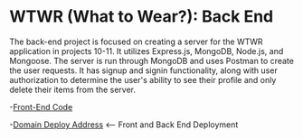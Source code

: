 # WTWR (What to Wear?): Back End

The back-end project is focused on creating a server for the WTWR application in projects 10-11. It utilizes Express.js, MongoDB, Node.js, and Mongoose. The server is run through MongoDB and uses Postman to create the user requests. It has signup and signin functionality, along with user authorization to determine the user's ability to see their profile and only delete their items from the server.

-[Front-End Code](https://github.com/CCYEE/se_project_react)

-[Domain Deploy Address](https://mefekki.moonangel.com/) <-- Front and Back End Deployment
